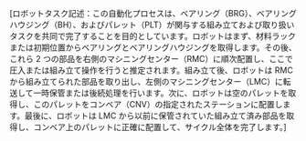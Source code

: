[ロボットタスク記述：この自動化プロセスは、ベアリング（BRG）、ベアリングハウジング（BH）、およびパレット（PLT）が関与する組み立ておよび取り扱いタスクを共同で完了することを目的としています。ロボットはまず、材料ラックまたは初期位置からベアリングとベアリングハウジングを取得します。その後、これら 2 つの部品を右側のマシニングセンター（RMC）に順次配置し、ここで圧入または組み立て操作を行うと推定されます。組み立て後、ロボットは RMC から組み立てられた部品を取り出し、左側のマシニングセンター（LMC）に転送して一時保管または後続処理を行います。次に、ロボットは空のパレットを取得し、このパレットをコンベア（CNV）の指定されたステーションに配置します。最後に、ロボットは LMC から以前に保管されていた組み立て済み部品を取得し、コンベア上のパレットに正確に配置して、サイクル全体を完了します。]

